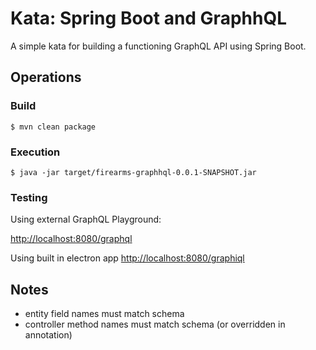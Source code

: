 # Kata: Spring Boot and GraphhQL

A simple kata for building a functioning GraphQL API using Spring Boot.

## Operations

### Build
`$ mvn clean package`

### Execution
`$ java -jar target/firearms-graphhql-0.0.1-SNAPSHOT.jar`

### Testing
Using external GraphQL Playground:

[http://localhost:8080/graphql](http://localhost:8080/graphql)

Using built in electron app
[http://localhost:8080/graphiql](http://localhost:8080/graphiql)

## Notes
+ entity field names must match schema
+ controller method names must match schema (or overridden in annotation)
